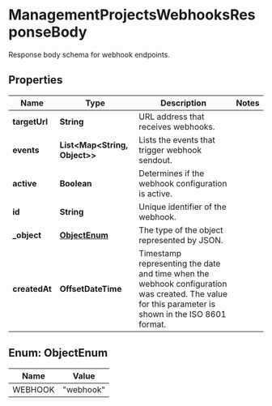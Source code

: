 

# ManagementProjectsWebhooksResponseBody

Response body schema for webhook endpoints.

## Properties

| Name | Type | Description | Notes |
|------------ | ------------- | ------------- | -------------|
|**targetUrl** | **String** | URL address that receives webhooks. |  |
|**events** | **List&lt;Map&lt;String, Object&gt;&gt;** | Lists the events that trigger webhook sendout. |  |
|**active** | **Boolean** | Determines if the webhook configuration is active. |  |
|**id** | **String** | Unique identifier of the webhook. |  |
|**_object** | [**ObjectEnum**](#ObjectEnum) | The type of the object represented by JSON. |  |
|**createdAt** | **OffsetDateTime** | Timestamp representing the date and time when the webhook configuration was created. The value for this parameter is shown in the ISO 8601 format. |  |



## Enum: ObjectEnum

| Name | Value |
|---- | -----|
| WEBHOOK | &quot;webhook&quot; |



